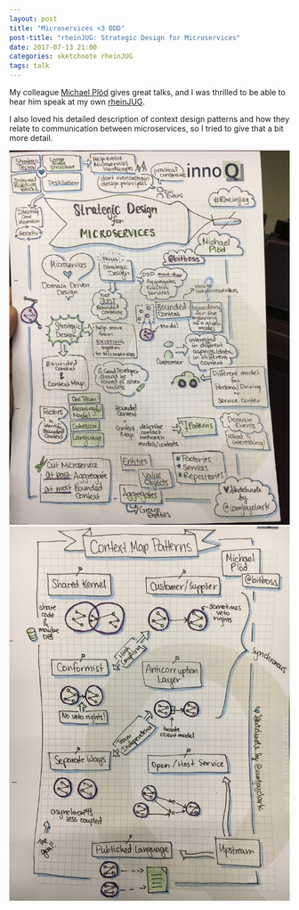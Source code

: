 ```yaml
---
layout: post
title: "Microservices <3 DDD"
post-title: "rheinJUG: Strategic Design for Microservices"
date: 2017-07-13 21:00
categories: sketchnote rheinJUG
tags: talk
---
```


My colleague [Michael Plöd](https://twitter.com/bitboss) gives great talks, and I was thrilled to be able to hear him speak at my own [rheinJUG](http://rheinjug.de/).

I also loved his detailed description of context design patterns and how they relate to communication between microservices, so I tried to give that a bit more detail.

![Microservices <3 DDD](/img/2017-07-13-rheinjug/1.jpg "Microservices <3 DDD")
![Microservices <3 DDD](/img/2017-07-13-rheinjug/2.jpg "Microservices <3 DDD")
